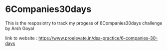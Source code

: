 # 6Companies30days

This is the resposiotry to track my progess of 6Companies30days challenge by Arsh Goyal

link to website : https://www.proelevate.in/dsa-practice/6-companies-30-days
